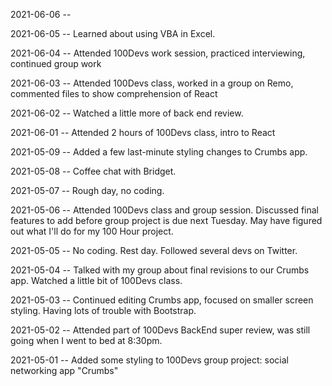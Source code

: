 2021-06-06 -- 

2021-06-05 -- Learned about using VBA in Excel.

2021-06-04 -- Attended 100Devs work session, practiced interviewing, continued group work

2021-06-03 -- Attended 100Devs class, worked in a group on Remo, commented files to show comprehension of React

2021-06-02 -- Watched a little more of back end review.

2021-06-01 -- Attended 2 hours of 100Devs class, intro to React

2021-05-09 -- Added a few last-minute styling changes to Crumbs app.

2021-05-08 -- Coffee chat with Bridget.

2021-05-07 -- Rough day, no coding.

2021-05-06 -- Attended 100Devs class and group session. Discussed final features to add before group project is due next Tuesday.
May have figured out what I'll do for my 100 Hour project.

2021-05-05 -- No coding. Rest day. Followed several devs on Twitter.

2021-05-04 -- Talked with my group about final revisions to our Crumbs app. Watched a little bit of 100Devs class.

2021-05-03 -- Continued editing Crumbs app, focused on smaller screen styling. Having lots of trouble with Bootstrap.

2021-05-02 -- Attended part of 100Devs BackEnd super review, was still going when I went to bed at 8:30pm.

2021-05-01 -- Added some styling to 100Devs group project: social networking app "Crumbs"

